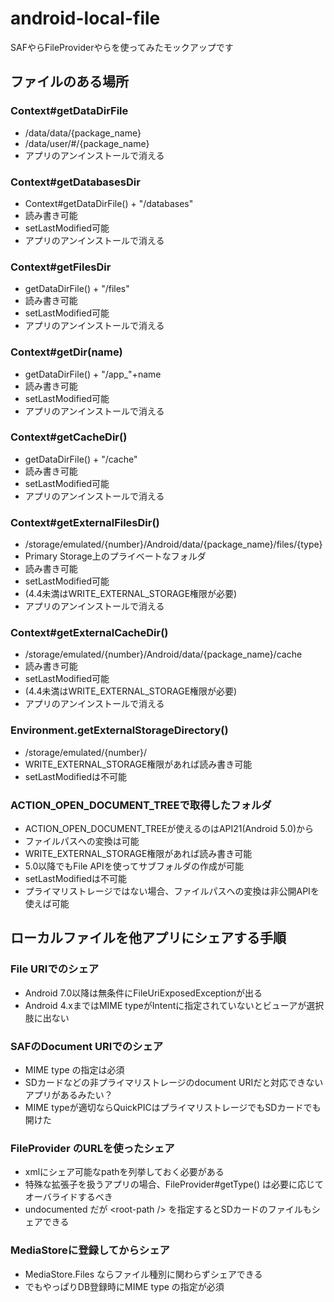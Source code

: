 # android-local-file
SAFやらFileProviderやらを使ってみたモックアップです

## ファイルのある場所

### Context#getDataDirFile

+	/data/data/{package_name}
+	/data/user/#/{package_name}
+	アプリのアンインストールで消える

### Context#getDatabasesDir

+	Context#getDataDirFile() + "/databases"
+	読み書き可能
+	setLastModified可能
+	アプリのアンインストールで消える

### Context#getFilesDir

+	getDataDirFile() + "/files"
+	読み書き可能
+	setLastModified可能
+	アプリのアンインストールで消える

### Context#getDir(name)
+	getDataDirFile() + "/app_"+name
+	読み書き可能
+	setLastModified可能
+	アプリのアンインストールで消える

### Context#getCacheDir()
+	getDataDirFile() + "/cache"
+	読み書き可能
+	setLastModified可能
+	アプリのアンインストールで消える

### Context#getExternalFilesDir()
+	/storage/emulated/{number}/Android/data/{package_name}/files/{type}
+	Primary Storage上のプライベートなフォルダ
+	読み書き可能
+	setLastModified可能
+	(4.4未満はWRITE_EXTERNAL_STORAGE権限が必要)
+	アプリのアンインストールで消える

### Context#getExternalCacheDir()
+	/storage/emulated/{number}/Android/data/{package_name}/cache
+	読み書き可能
+	setLastModified可能
+	(4.4未満はWRITE_EXTERNAL_STORAGE権限が必要)
+	アプリのアンインストールで消える

### Environment.getExternalStorageDirectory()
+	/storage/emulated/{number}/
+	WRITE_EXTERNAL_STORAGE権限があれば読み書き可能
+	setLastModifiedは不可能

### ACTION_OPEN_DOCUMENT_TREEで取得したフォルダ	
+ ACTION_OPEN_DOCUMENT_TREEが使えるのはAPI21(Android 5.0)から
+	ファイルパスへの変換は可能
+	WRITE_EXTERNAL_STORAGE権限があれば読み書き可能
+	5.0以降でもFile APIを使ってサブフォルダの作成が可能
+	setLastModifiedは不可能
+	プライマリストレージではない場合、ファイルパスへの変換は非公開APIを使えば可能

## ローカルファイルを他アプリにシェアする手順

### File URIでのシェア
+	Android 7.0以降は無条件にFileUriExposedExceptionが出る
+ Android 4.xまではMIME typeがIntentに指定されていないとビューアが選択肢に出ない

### SAFのDocument URIでのシェア
+ MIME type の指定は必須
+	SDカードなどの非プライマリストレージのdocument URIだと対応できないアプリがあるみたい？
+	MIME typeが適切ならQuickPICはプライマリストレージでもSDカードでも開けた

### FileProvider のURLを使ったシェア
+ xmlにシェア可能なpathを列挙しておく必要がある
+ 特殊な拡張子を扱うアプリの場合、FileProvider#getType() は必要に応じてオーバライドするべき
+ undocumented だが &lt;root-path /&gt; を指定するとSDカードのファイルもシェアできる

### MediaStoreに登録してからシェア
+ MediaStore.Files ならファイル種別に関わらずシェアできる
+ でもやっぱりDB登録時にMIME type の指定が必須
